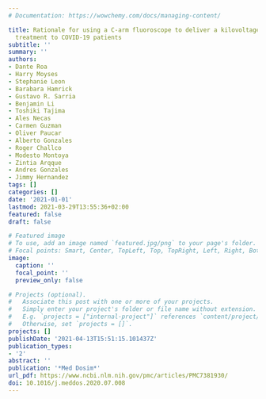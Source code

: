 ```yaml
---
# Documentation: https://wowchemy.com/docs/managing-content/

title: Rationale for using a C-arm fluoroscope to deliver a kilovoltage radiotherapy
  treatment to COVID-19 patients
subtitle: ''
summary: ''
authors:
- Dante Roa
- Harry Moyses
- Stephanie Leon
- Barabara Hamrick
- Gustavo R. Sarria
- Benjamin Li
- Toshiki Tajima
- Ales Necas
- Carmen Guzman
- Oliver Paucar
- Alberto Gonzales
- Roger Challco
- Modesto Montoya
- Zintia Arqque
- Andres Gonzales
- Jimmy Hernandez
tags: []
categories: []
date: '2021-01-01'
lastmod: 2021-03-29T13:55:36+02:00
featured: false
draft: false

# Featured image
# To use, add an image named `featured.jpg/png` to your page's folder.
# Focal points: Smart, Center, TopLeft, Top, TopRight, Left, Right, BottomLeft, Bottom, BottomRight.
image:
  caption: ''
  focal_point: ''
  preview_only: false

# Projects (optional).
#   Associate this post with one or more of your projects.
#   Simply enter your project's folder or file name without extension.
#   E.g. `projects = ["internal-project"]` references `content/project/deep-learning/index.md`.
#   Otherwise, set `projects = []`.
projects: []
publishDate: '2021-04-13T15:51:15.101437Z'
publication_types:
- '2'
abstract: ''
publication: '*Med Dosim*'
url_pdf: https://www.ncbi.nlm.nih.gov/pmc/articles/PMC7381930/
doi: 10.1016/j.meddos.2020.07.008
---
```

